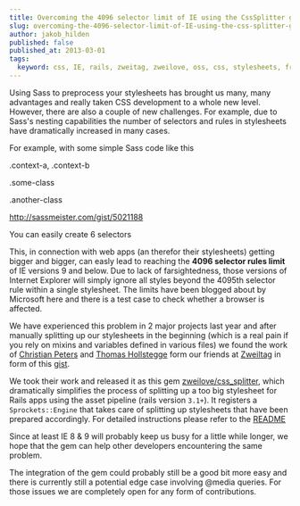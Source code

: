```yaml
---
title: Overcoming the 4096 selector limit of IE using the CssSplitter gem
slug: overcoming-the-4096-selector-limit-of-IE-using-the-css-splitter-gem
author: jakob_hilden
published: false
published_at: 2013-03-01
tags:
  keyword: css, IE, rails, zweitag, zweilove, oss, css, stylesheets, frontend, gems
---
```


Using Sass to preprocess your stylesheets has brought us many, many advantages and really taken CSS development to a whole new level.  However, there are also a couple of new challenges.  For example, due to Sass's nesting capabilities the number of selectors and rules in stylesheets have dramatically increased in many cases.

For example, with some simple Sass code like this

.context-a, .context-b

  .some-class

  .another-class

http://sassmeister.com/gist/5021188

You can easily create 6 selectors

This, in connection with web apps (an therefor their stylesheets) getting bigger and bigger, can easly lead to reaching the **4096 selector rules limit** of IE versions 9 and below.  Due to lack of farsightedness, those versions of Internet Explorer will simply ignore all styles beyond the 4095th selector rule within a single stylesheet.  The limits have been blogged about by Microsoft here and there is a test case to check whether a browser is affected.


We have experienced this problem in 2 major projects last year and after manually splitting up our stylesheets in the beginning (which is a real pain if you rely on mixins and variables defined in various files) we found the work of [Christian Peters]() and [Thomas Hollstegge]() form our friends at [Zweiltag]() in form of this [gist]().

We took their work and released it as this gem [zweilove/css_splitter](https://github.com/zweilove/css_splitter), which dramatically simplifies the process of splitting up a too big stylesheet for Rails apps using the asset pipeline (rails version `3.1+`).  It registers a `Sprockets::Engine` that takes care of splitting up stylesheets that have been prepared accordingly.  For detailed instructions please refer to the [README]()

Since at least IE 8 & 9 will probably keep us busy for a little while longer, we hope that the gem can help other developers encountering the same problem.

The integration of the gem could probably still be a good bit more easy and there is currently still a potential edge case involving @media queries.  For those issues we are completely open for any form of contributions.






  

